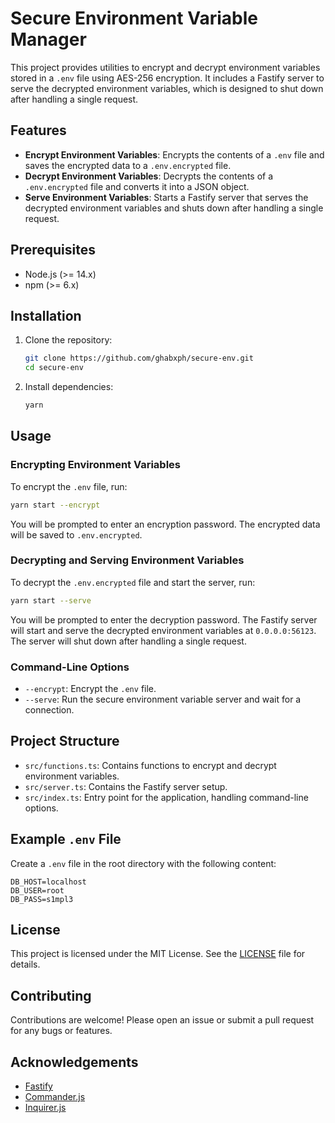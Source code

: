 # Secure Environment Variable Manager

This project provides utilities to encrypt and decrypt environment variables stored in a `.env` file using AES-256 encryption. It includes a Fastify server to serve the decrypted environment variables, which is designed to shut down after handling a single request.

## Features

- **Encrypt Environment Variables**: Encrypts the contents of a `.env` file and saves the encrypted data to a `.env.encrypted` file.
- **Decrypt Environment Variables**: Decrypts the contents of a `.env.encrypted` file and converts it into a JSON object.
- **Serve Environment Variables**: Starts a Fastify server that serves the decrypted environment variables and shuts down after handling a single request.

## Prerequisites

- Node.js (>= 14.x)
- npm (>= 6.x)

## Installation

1. Clone the repository:

   ```bash
   git clone https://github.com/ghabxph/secure-env.git
   cd secure-env
   ```

2. Install dependencies:

   ```bash
   yarn
   ```

## Usage

### Encrypting Environment Variables

To encrypt the `.env` file, run:

```bash
yarn start --encrypt
```

You will be prompted to enter an encryption password. The encrypted data will be saved to `.env.encrypted`.

### Decrypting and Serving Environment Variables

To decrypt the `.env.encrypted` file and start the server, run:

```bash
yarn start --serve
```

You will be prompted to enter the decryption password. The Fastify server will start and serve the decrypted environment variables at `0.0.0.0:56123`. The server will shut down after handling a single request.

### Command-Line Options

- `--encrypt`: Encrypt the `.env` file.
- `--serve`: Run the secure environment variable server and wait for a connection.

## Project Structure

- `src/functions.ts`: Contains functions to encrypt and decrypt environment variables.
- `src/server.ts`: Contains the Fastify server setup.
- `src/index.ts`: Entry point for the application, handling command-line options.

## Example `.env` File

Create a `.env` file in the root directory with the following content:

```env
DB_HOST=localhost
DB_USER=root
DB_PASS=s1mpl3
```

## License

This project is licensed under the MIT License. See the [LICENSE](LICENSE) file for details.

## Contributing

Contributions are welcome! Please open an issue or submit a pull request for any bugs or features.

## Acknowledgements

- [Fastify](https://www.fastify.io/)
- [Commander.js](https://github.com/tj/commander.js/)
- [Inquirer.js](https://github.com/SBoudrias/Inquirer.js/)
